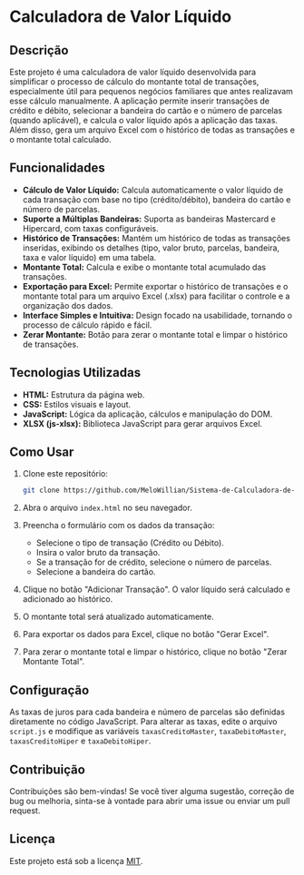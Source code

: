 # Calculadora de Valor Líquido

## Descrição

Este projeto é uma calculadora de valor líquido desenvolvida para simplificar o processo de cálculo do montante total de transações, especialmente útil para pequenos negócios familiares que antes realizavam esse cálculo manualmente. A aplicação permite inserir transações de crédito e débito, selecionar a bandeira do cartão e o número de parcelas (quando aplicável), e calcula o valor líquido após a aplicação das taxas. Além disso, gera um arquivo Excel com o histórico de todas as transações e o montante total calculado.

## Funcionalidades

*   **Cálculo de Valor Líquido:** Calcula automaticamente o valor líquido de cada transação com base no tipo (crédito/débito), bandeira do cartão e número de parcelas.
*   **Suporte a Múltiplas Bandeiras:** Suporta as bandeiras Mastercard e Hipercard, com taxas configuráveis.
*   **Histórico de Transações:** Mantém um histórico de todas as transações inseridas, exibindo os detalhes (tipo, valor bruto, parcelas, bandeira, taxa e valor líquido) em uma tabela.
*   **Montante Total:** Calcula e exibe o montante total acumulado das transações.
*   **Exportação para Excel:** Permite exportar o histórico de transações e o montante total para um arquivo Excel (.xlsx) para facilitar o controle e a organização dos dados.
*   **Interface Simples e Intuitiva:** Design focado na usabilidade, tornando o processo de cálculo rápido e fácil.
*   **Zerar Montante:** Botão para zerar o montante total e limpar o histórico de transações.

## Tecnologias Utilizadas

*   **HTML:** Estrutura da página web.
*   **CSS:** Estilos visuais e layout.
*   **JavaScript:** Lógica da aplicação, cálculos e manipulação do DOM.
*   **XLSX (js-xlsx):** Biblioteca JavaScript para gerar arquivos Excel.

## Como Usar

1.  Clone este repositório:

    ```bash
    git clone https://github.com/MeloWillian/Sistema-de-Calculadora-de-Valor-Liquido.git
     ```

2.  Abra o arquivo `index.html` no seu navegador.

3.  Preencha o formulário com os dados da transação:
    *   Selecione o tipo de transação (Crédito ou Débito).
    *   Insira o valor bruto da transação.
    *   Se a transação for de crédito, selecione o número de parcelas.
    *   Selecione a bandeira do cartão.

4.  Clique no botão "Adicionar Transação". O valor líquido será calculado e adicionado ao histórico.

5.  O montante total será atualizado automaticamente.

6.  Para exportar os dados para Excel, clique no botão "Gerar Excel".

7.  Para zerar o montante total e limpar o histórico, clique no botão "Zerar Montante Total".

## Configuração

As taxas de juros para cada bandeira e número de parcelas são definidas diretamente no código JavaScript. Para alterar as taxas, edite o arquivo `script.js` e modifique as variáveis `taxasCreditoMaster`, `taxaDebitoMaster`, `taxasCreditoHiper` e `taxaDebitoHiper`.

## Contribuição

Contribuições são bem-vindas! Se você tiver alguma sugestão, correção de bug ou melhoria, sinta-se à vontade para abrir uma issue ou enviar um pull request.

## Licença

Este projeto está sob a licença [MIT](LICENSE).
